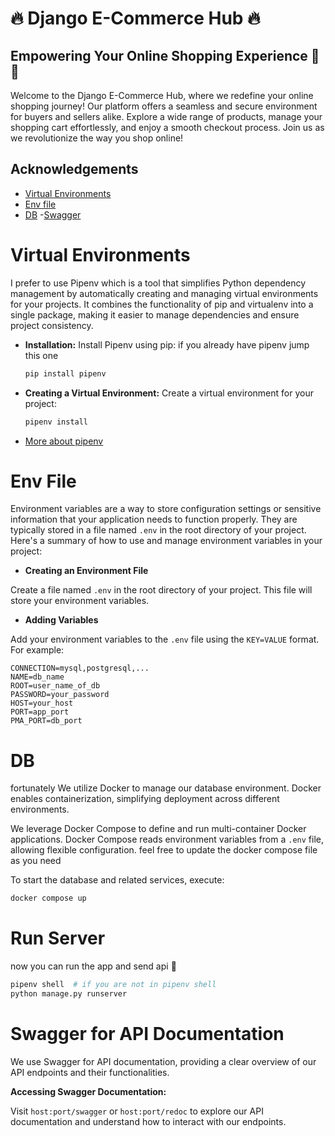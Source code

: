 # :fire: Django E-Commerce Hub :fire:
## Empowering Your Online Shopping Experience :bento: :bento:

Welcome to the Django E-Commerce Hub, where we redefine your online shopping journey! Our platform offers a seamless and secure environment for buyers and sellers alike. Explore a wide range of products, manage your shopping cart effortlessly, and enjoy a smooth checkout process. Join us as we revolutionize the way you shop online!


## Acknowledgements

- [Virtual Environments](#virtual_env)
- [Env file](#env_file)
- [DB](#db)
-[Swagger](#swagger)


# Virtual Environments  <a name="virtual_env"></a>  

I prefer to use Pipenv which is a tool that simplifies Python dependency management by automatically creating and managing virtual environments for your projects. It combines the functionality of pip and virtualenv into a single package, making it easier to manage dependencies and ensure project consistency.


- **Installation:** Install Pipenv using pip:
  if you already have pipenv jump this one
  ```bash
  pip install pipenv
  ```
  
- **Creating a Virtual Environment:** Create a virtual environment for your project:
  ```bash
  pipenv install
  ```
- [More about pipenv](https://pipenv.pypa.io/en/latest/)

# Env File  <a name="envfile"></a>

Environment variables are a way to store configuration settings or sensitive information that your application needs to function properly. They are typically stored in a file named `.env` in the root directory of your project. Here's a summary of how to use and manage environment variables in your project:

- **Creating an Environment File**

Create a file named `.env` in the root directory of your project. This file will store your environment variables.

- **Adding Variables**

Add your environment variables to the `.env` file using the `KEY=VALUE` format. For example:
  
  ```plaintext
  CONNECTION=mysql,postgresql,...
  NAME=db_name
  ROOT=user_name_of_db
  PASSWORD=your_password
  HOST=your_host
  PORT=app_port
  PMA_PORT=db_port
  ```

# DB  <a name="db"></a>

fortunately We utilize Docker to manage our database environment. Docker enables containerization, simplifying deployment across different environments.

We leverage Docker Compose to define and run multi-container Docker applications. Docker Compose reads environment variables from a `.env` file, allowing flexible configuration. feel free to update the docker compose file as you need


To start the database and related services, execute:
```bash
docker compose up 
```

# Run Server <a name="run"></a>

now you can run the app and send api :rocket: <br>

```bash
pipenv shell  # if you are not in pipenv shell
python manage.py runserver
```

# Swagger for API Documentation <a name="swagger"></a>

We use Swagger for API documentation, providing a clear overview of our API endpoints and their functionalities.

**Accessing Swagger Documentation:**

Visit `host:port/swagger` or `host:port/redoc` to explore our API documentation and understand how to interact with our endpoints.
